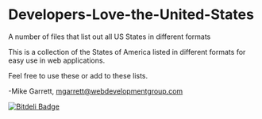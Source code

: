 Developers-Love-the-United-States
=================================

A number of files that list out all US States in different formats


This is a collection of the States of America listed in different formats for easy use in web applications.

Feel free to use these or add to these lists.

-Mike Garrett, mgarrett@webdevelopmentgroup.com

[![Bitdeli Badge](https://d2weczhvl823v0.cloudfront.net/MikeNGarrett/developers-love-the-united-states/trend.png)](https://bitdeli.com/free "Bitdeli Badge")

